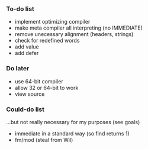 ### To-do list

* implement optimizing compiler
* make meta compiler all interpreting (no IMMEDIATE)
* remove unecessary alignment (headers, strings)
* check for redefined words
* add value
* add defer

### Do later

* use 64-bit compiler
* allow 32 or 64-bit to work
* view source


### Could-do list

...but not really necessary for my purposes (see goals)

* immediate in a standard way (so find returns 1)
* fm/mod (steal from Wil)
